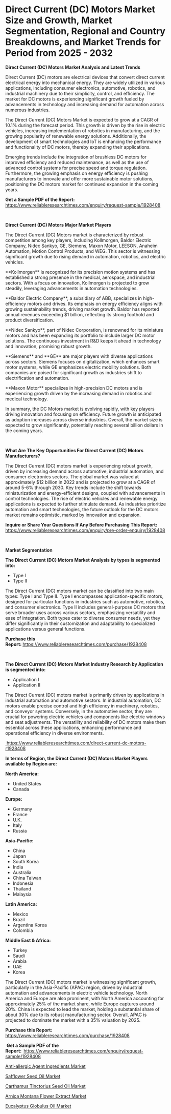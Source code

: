 <p><h1>Direct Current (DC) Motors Market Size and Growth, Market Segmentation, Regional and Country Breakdowns, and Market Trends for Period from 2025 -  2032</h1></p><p><strong>Direct Current (DC) Motors Market Analysis and Latest Trends</strong></p>
<p><p>Direct Current (DC) motors are electrical devices that convert direct current electrical energy into mechanical energy. They are widely utilized in various applications, including consumer electronics, automotive, robotics, and industrial machinery due to their simplicity, control, and efficiency. The market for DC motors is experiencing significant growth fueled by advancements in technology and increasing demand for automation across numerous industries.</p><p>The Direct Current (DC) Motors Market is expected to grow at a CAGR of 10.1% during the forecast period. This growth is driven by the rise in electric vehicles, increasing implementation of robotics in manufacturing, and the growing popularity of renewable energy solutions. Additionally, the development of smart technologies and IoT is enhancing the performance and functionality of DC motors, thereby expanding their applications.</p><p>Emerging trends include the integration of brushless DC motors for improved efficiency and reduced maintenance, as well as the use of advanced control systems for precise speed and torque regulation. Furthermore, the growing emphasis on energy efficiency is pushing manufacturers to innovate and offer more sustainable motor solutions, positioning the DC motors market for continued expansion in the coming years.</p></p>
<p><strong>Get a Sample PDF of the Report:&nbsp;</strong> <a href="https://www.reliableresearchtimes.com/enquiry/request-sample/1928408?utm_campaign=2207&utm_medium=2&utm_source=Github&utm_content=ia&utm_term=29032025&utm_id=direct-current-dc-motors">https://www.reliableresearchtimes.com/enquiry/request-sample/1928408</a></p>
<p>&nbsp;</p>
<p><strong>Direct Current (DC) Motors Major Market Players</strong></p>
<p><p>The Direct Current (DC) Motors market is characterized by robust competition among key players, including Kollmorgen, Baldor Electric Company, Nidec Sankyo, GE, Siemens, Maxon Motor, LEESON, Anaheim Automation, Motion Control Products, and WEG. This sector is witnessing significant growth due to rising demand in automation, robotics, and electric vehicles.</p><p>**Kollmorgen** is recognized for its precision motion systems and has established a strong presence in the medical, aerospace, and industrial sectors. With a focus on innovation, Kollmorgen is projected to grow steadily, leveraging advancements in automation technologies.</p><p>**Baldor Electric Company**, a subsidiary of ABB, specializes in high-efficiency motors and drives. Its emphasis on energy efficiency aligns with growing sustainability trends, driving market growth. Baldor has reported annual revenues exceeding $1 billion, reflecting its strong foothold and product diversification.</p><p>**Nidec Sankyo**, part of Nidec Corporation, is renowned for its miniature motors and has been expanding its portfolio to include larger DC motor solutions. The continuous investment in R&D keeps it ahead in technology and innovation, promising robust growth.</p><p>**Siemens** and **GE** are major players with diverse applications across sectors. Siemens focuses on digitalization, which enhances smart motor systems, while GE emphasizes electric mobility solutions. Both companies are poised for significant growth as industries shift to electrification and automation.</p><p>**Maxon Motor** specializes in high-precision DC motors and is experiencing growth driven by the increasing demand in robotics and medical technology.</p><p>In summary, the DC Motors market is evolving rapidly, with key players driving innovation and focusing on efficiency. Future growth is anticipated as adoption increases across diverse industries. Overall, the market size is expected to grow significantly, potentially reaching several billion dollars in the coming years.</p></p>
<p>&nbsp;</p>
<p><strong>What Are The Key Opportunities For Direct Current (DC) Motors Manufacturers?</strong></p>
<p><p>The Direct Current (DC) motors market is experiencing robust growth, driven by increasing demand across automotive, industrial automation, and consumer electronics sectors. The global market was valued at approximately $12 billion in 2022 and is projected to grow at a CAGR of around 5-6% through 2030. Key trends include the shift towards miniaturization and energy-efficient designs, coupled with advancements in control technologies. The rise of electric vehicles and renewable energy applications is expected to further stimulate demand. As industries prioritize automation and smart technologies, the future outlook for the DC motors market remains optimistic, marked by innovation and expansion.</p></p>
<p><strong>Inquire or Share Your Questions If Any Before Purchasing This Report:</strong> <a href="https://www.reliableresearchtimes.com/enquiry/pre-order-enquiry/1928408?utm_campaign=2207&utm_medium=2&utm_source=Github&utm_content=ia&utm_term=29032025&utm_id=direct-current-dc-motors">https://www.reliableresearchtimes.com/enquiry/pre-order-enquiry/1928408</a></p>
<p>&nbsp;</p>
<p><strong>Market Segmentation</strong></p>
<p><strong>The Direct Current (DC) Motors Market Analysis by types is segmented into:</strong></p>
<p><ul><li>Type I</li><li>Type II</li></ul></p>
<p><p>The Direct Current (DC) motors market can be classified into two main types: Type I and Type II. Type I encompasses application-specific motors, designed for particular functions in industries such as automotive, robotics, and consumer electronics. Type II includes general-purpose DC motors that serve broader uses across various sectors, emphasizing versatility and ease of integration. Both types cater to diverse consumer needs, yet they differ significantly in their customization and adaptability to specialized applications versus general functions.</p></p>
<p><strong>Purchase this Report:&nbsp;</strong><a href="https://www.reliableresearchtimes.com/purchase/1928408?utm_campaign=2207&utm_medium=2&utm_source=Github&utm_content=ia&utm_term=29032025&utm_id=direct-current-dc-motors">https://www.reliableresearchtimes.com/purchase/1928408</a></p>
<p>&nbsp;</p>
<p><strong>The Direct Current (DC) Motors Market Industry Research by Application is segmented into:</strong></p>
<p><ul><li>Application I</li><li>Application II</li></ul></p>
<p><p>The Direct Current (DC) motors market is primarily driven by applications in industrial automation and automotive sectors. In industrial automation, DC motors enable precise control and high efficiency in machinery, robotics, and conveyor systems. Conversely, in the automotive sector, they are crucial for powering electric vehicles and components like electric windows and seat adjustments. The versatility and reliability of DC motors make them essential across these applications, enhancing performance and operational efficiency in diverse environments.</p></p>
<p><a href="https://www.reliableresearchtimes.com/direct-current-dc-motors-r1928408?utm_campaign=2207&utm_medium=2&utm_source=Github&utm_content=ia&utm_term=29032025&utm_id=direct-current-dc-motors">&nbsp;https://www.reliableresearchtimes.com/direct-current-dc-motors-r1928408</a></p>
<p><strong>In terms of Region, the Direct Current (DC) Motors Market Players available by Region are:</strong></p>
<p>
    <p> <strong> North America: </strong>
        <ul>
            <li>United States</li>
            <li>Canada</li>
        </ul>
        </p> 
    <p> <strong> Europe: </strong>
        <ul>
            <li>Germany</li>
            <li>France</li>
            <li>U.K.</li>
            <li>Italy</li>
            <li>Russia</li>
        </ul>
        </p> 
    <p> <strong> Asia-Pacific: </strong>
        <ul>
            <li>China</li>
            <li>Japan</li>
            <li>South Korea</li>
            <li>India</li>
            <li>Australia</li>
            <li>China Taiwan</li>
            <li>Indonesia</li>
            <li>Thailand</li>
            <li>Malaysia</li>
        </ul>
        </p> 
    <p> <strong> Latin America: </strong>
        <ul>
            <li>Mexico</li>
            <li>Brazil</li>
            <li>Argentina Korea</li>
            <li>Colombia</li>
        </ul>
        </p> 
    <p> <strong> Middle East & Africa: </strong>
        <ul>
            <li>Turkey</li>
            <li>Saudi</li>
            <li>Arabia</li>
            <li>UAE</li>
            <li>Korea</li>
        </ul>
    </p>
    </p>
<p><p>The Direct Current (DC) motors market is witnessing significant growth, particularly in the Asia-Pacific (APAC) region, driven by industrial automation and advancements in electric vehicle technology. North America and Europe are also prominent, with North America accounting for approximately 25% of the market share, while Europe captures around 20%. China is expected to lead the market, holding a substantial share of about 30% due to its robust manufacturing sector. Overall, APAC is projected to dominate the market with a 35% valuation by 2025.</p></p>
<p><strong>Purchase this Report: </strong><a href="https://www.reliableresearchtimes.com/purchase/1928408?utm_campaign=2207&utm_medium=2&utm_source=Github&utm_content=ia&utm_term=29032025&utm_id=direct-current-dc-motors">https://www.reliableresearchtimes.com/purchase/1928408</a></p>
<p>&nbsp;<strong>Get a Sample PDF of the Report:&nbsp;&nbsp;</strong><a href="https://www.reliableresearchtimes.com/enquiry/request-sample/1928408?utm_campaign=2207&utm_medium=2&utm_source=Github&utm_content=ia&utm_term=29032025&utm_id=direct-current-dc-motors">https://www.reliableresearchtimes.com/enquiry/request-sample/1928408</a></p>
<p><strong></strong></p>
<p><p><a href="https://github.com/erkidrhoy/Market-Research-Report-List-1/blob/main/anti-allergic-agent-ingredients-market.md?utm_campaign=2207&utm_medium=2&utm_source=Github&utm_content=ia&utm_term=29032025&utm_id=direct-current-dc-motors">Anti-allergic Agent Ingredients Market</a></p><p><a href="https://github.com/milievkulov/Market-Research-Report-List-1/blob/main/safflower-seed-oil-market.md?utm_campaign=2207&utm_medium=2&utm_source=Github&utm_content=ia&utm_term=29032025&utm_id=direct-current-dc-motors">Safflower Seed Oil Market</a></p><p><a href="https://github.com/steegeneat/Market-Research-Report-List-1/blob/main/carthamus-tinctorius-seed-oil-market.md?utm_campaign=2207&utm_medium=2&utm_source=Github&utm_content=ia&utm_term=29032025&utm_id=direct-current-dc-motors">Carthamus Tinctorius Seed Oil Market</a></p><p><a href="https://github.com/enieyfabius/Market-Research-Report-List-1/blob/main/arnica-montana-flower-extract-market.md?utm_campaign=2207&utm_medium=2&utm_source=Github&utm_content=ia&utm_term=29032025&utm_id=direct-current-dc-motors">Arnica Montana Flower Extract Market</a></p><p><a href="https://github.com/payareganiou/Market-Research-Report-List-1/blob/main/eucalyptus-globulus-oil-market.md?utm_campaign=2207&utm_medium=2&utm_source=Github&utm_content=ia&utm_term=29032025&utm_id=direct-current-dc-motors">Eucalyptus Globulus Oil Market</a></p></p>